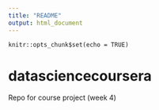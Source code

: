 ```yaml
---
title: "README"
output: html_document
---
```


```{r setup, include=FALSE}
knitr::opts_chunk$set(echo = TRUE)
```

# datasciencecoursera
Repo for course project (week 4)